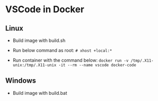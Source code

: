 # VSCode in Docker

## Linux

- Build image with build.sh

- Run below command as root:
  `# xhost +local:*`

- Run container with the command below:
  `docker run -v /tmp/.X11-unix:/tmp/.X11-unix -it --rm --name vscode docker-code`

## Windows

- Build image with build.bat

